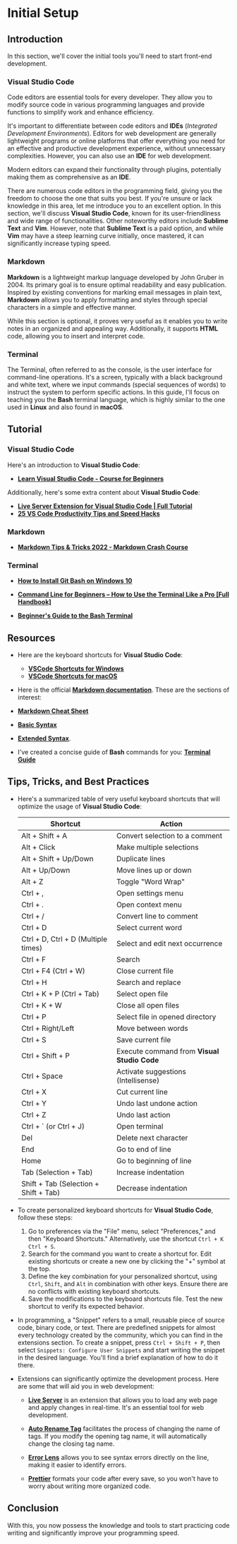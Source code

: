 # Initial Setup

## Introduction

In this section, we'll cover the initial tools you'll need to start front-end development.

### Visual Studio Code

Code editors are essential tools for every developer. They allow you to modify source code in various programming languages and provide functions to simplify work and enhance efficiency.

It's important to differentiate between code editors and **IDEs** (_Integrated Development Environments_). Editors for web development are generally lightweight programs or online platforms that offer everything you need for an effective and productive development experience, without unnecessary complexities. However, you can also use an **IDE** for web development.

Modern editors can expand their functionality through plugins, potentially making them as comprehensive as an **IDE**.

There are numerous code editors in the programming field, giving you the freedom to choose the one that suits you best. If you're unsure or lack knowledge in this area, let me introduce you to an excellent option. In this section, we'll discuss **Visual Studio Code**, known for its user-friendliness and wide range of functionalities. Other noteworthy editors include **Sublime Text** and **Vim**. However, note that **Sublime Text** is a paid option, and while **Vim** may have a steep learning curve initially, once mastered, it can significantly increase typing speed.

### Markdown

**Markdown** is a lightweight markup language developed by John Gruber in 2004. Its primary goal is to ensure optimal readability and easy publication. Inspired by existing conventions for marking email messages in plain text, **Markdown** allows you to apply formatting and styles through special characters in a simple and effective manner.

While this section is optional, it proves very useful as it enables you to write notes in an organized and appealing way. Additionally, it supports **HTML** code, allowing you to insert and interpret code.

### Terminal

The Terminal, often referred to as the console, is the user interface for command-line operations. It's a screen, typically with a black background and white text, where we input commands (special sequences of words) to instruct the system to perform specific actions. In this guide, I'll focus on teaching you the **Bash** terminal language, which is highly similar to the one used in **Linux** and also found in **macOS**.

## Tutorial

### Visual Studio Code

Here's an introduction to **Visual Studio Code**:

-   **[Learn Visual Studio Code - Course for Beginners](https://www.youtube.com/watch?v=yjeHLSrhPao)**

Additionally, here's some extra content about **Visual Studio Code**:

-   **[Live Server Extension for Visual Studio Code | Full Tutorial](https://www.youtube.com/watch?v=_Tl-6HeV0Rc)**
-   **[25 VS Code Productivity Tips and Speed Hacks](https://www.youtube.com/watch?v=ifTF3ags0XI)**

### Markdown

-   **[Markdown Tips & Tricks 2022 - Markdown Crash Course](https://www.youtube.com/watch?v=ftOBvusMHjQ)**

### Terminal

-   **[How to Install Git Bash on Windows 10](https://www.youtube.com/watch?v=qdwWe9COT9k)**

-   **[Command Line for Beginners – How to Use the Terminal Like a Pro [Full Handbook]](https://tutorials.codebar.io/command-line/introduction/tutorial.html)**

-   **[Beginner's Guide to the Bash Terminal](https://www.youtube.com/watch?v=oxuRxtrO2Ag)**

## Resources

-   Here are the keyboard shortcuts for **Visual Studio Code**:

    -   **[VSCode Shortcuts for Windows](https://code.visualstudio.com/shortcuts/keyboard-shortcuts-windows.pdf)**
    -   **[VSCode Shortcuts for macOS](https://code.visualstudio.com/shortcuts/keyboard-shortcuts-macos.pdf)**

-   Here is the official **[Markdown documentation](https://www.markdownguide.org)**. These are the sections of interest:

-   **[Markdown Cheat Sheet](https://www.markdownguide.org/cheat-sheet/)**

-   **[Basic Syntax](https://www.markdownguide.org/basic-syntax/)**

-   **[Extended Syntax](https://www.markdownguide.org/extended-syntax/)**.

-   I've created a concise guide of **Bash** commands for you: **[Terminal Guide](../assets/bash-en.md)**

## Tips, Tricks, and Best Practices

-   Here's a summarized table of very useful keyboard shortcuts that will optimize the usage of **Visual Studio Code**:

    | Shortcut                              | Action                                      |
    | ------------------------------------- | ------------------------------------------- |
    | Alt + Shift + A                       | Convert selection to a comment              |
    | Alt + Click                           | Make multiple selections                    |
    | Alt + Shift + Up/Down                 | Duplicate lines                             |
    | Alt + Up/Down                         | Move lines up or down                       |
    | Alt + Z                               | Toggle "Word Wrap"                          |
    | Ctrl + ,                              | Open settings menu                          |
    | Ctrl + .                              | Open context menu                           |
    | Ctrl + /                              | Convert line to comment                     |
    | Ctrl + D                              | Select current word                         |
    | Ctrl + D, Ctrl + D (Multiple times)   | Select and edit next occurrence             |
    | Ctrl + F                              | Search                                      |
    | Ctrl + F4 (Ctrl + W)                  | Close current file                          |
    | Ctrl + H                              | Search and replace                          |
    | Ctrl + K + P (Ctrl + Tab)             | Select open file                            |
    | Ctrl + K + W                          | Close all open files                        |
    | Ctrl + P                              | Select file in opened directory             |
    | Ctrl + Right/Left                     | Move between words                          |
    | Ctrl + S                              | Save current file                           |
    | Ctrl + Shift + P                      | Execute command from **Visual Studio Code** |
    | Ctrl + Space                          | Activate suggestions (Intellisense)         |
    | Ctrl + X                              | Cut current line                            |
    | Ctrl + Y                              | Undo last undone action                     |
    | Ctrl + Z                              | Undo last action                            |
    | Ctrl + ` (or Ctrl + J)                | Open terminal                               |
    | Del                                   | Delete next character                       |
    | End                                   | Go to end of line                           |
    | Home                                  | Go to beginning of line                     |
    | Tab (Selection + Tab)                 | Increase indentation                        |
    | Shift + Tab (Selection + Shift + Tab) | Decrease indentation                        |

-   To create personalized keyboard shortcuts for **Visual Studio Code**, follow these steps:

    1. Go to preferences via the "File" menu, select "Preferences," and then "Keyboard Shortcuts." Alternatively, use the shortcut `Ctrl + K Ctrl + S`.
    2. Search for the command you want to create a shortcut for. Edit existing shortcuts or create a new one by clicking the "+" symbol at the top.
    3. Define the key combination for your personalized shortcut, using `Ctrl`, `Shift`, and `Alt` in combination with other keys. Ensure there are no conflicts with existing keyboard shortcuts.
    4. Save the modifications to the keyboard shortcuts file. Test the new shortcut to verify its expected behavior.

-   In programming, a "Snippet" refers to a small, reusable piece of source code, binary code, or text. There are predefined snippets for almost every technology created by the community, which you can find in the extensions section. To create a snippet, press `Ctrl + Shift + P`, then select `Snippets: Configure User Snippets` and start writing the snippet in the desired language. You'll find a brief explanation of how to do it there.

-   Extensions can significantly optimize the development process. Here are some that will aid you in web development:

    -   **[Live Server](https://marketplace.visualstudio.com/items?itemName=ritwickdey.LiveServer)** is an extension that allows you to load any web page and apply changes in real-time. It's an essential tool for web development.

    -   **[Auto Rename Tag](https://marketplace.visualstudio.com/items?itemName=formulahendry.auto-rename-tag)** facilitates the process of changing the name of tags. If you modify the opening tag name, it will automatically change the closing tag name.

    -   **[Error Lens](https://marketplace.visualstudio.com/items?itemName=usernamehw.errorlens)** allows you to see syntax errors directly on the line, making it easier to identify errors.

    -   **[Prettier](https://marketplace.visualstudio.com/items?itemName=esbenp.prettier-vscode)** formats your code after every save, so you won't have to worry about writing more organized code.

## Conclusion

With this, you now possess the knowledge and tools to start practicing code writing and significantly improve your programming speed.

